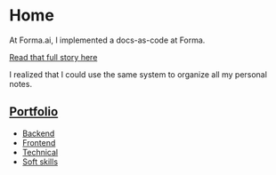 # Home

At Forma.ai, I implemented a docs-as-code at Forma.

[Read that full story here](https://fullchee.com/project/forma)

I realized that I could use the same system to organize all my personal notes.

## [Portfolio](https://fullchee.com)

-   [Backend](https://fullchee.github.io/notes/backend/aws/)
-   [Frontend](https://fullchee.github.io/notes/frontend/2021-12-30-css-variable-downsides/)
-   [Technical](https://fullchee.github.io/notes/technical/feature-toggles/)
-   [Soft skills](https://fullchee.github.io/notes/soft-skills/docs/)
